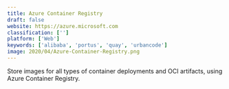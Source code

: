 ```yaml
---
title: Azure Container Registry
draft: false 
website: https://azure.microsoft.com
classification: ['']
platform: ['Web']
keywords: ['alibaba', 'portus', 'quay', 'urbancode']
image: 2020/04/Azure-Container-Registry.png
---
```

Store images for all types of container deployments and OCI artifacts, using Azure Container Registry.